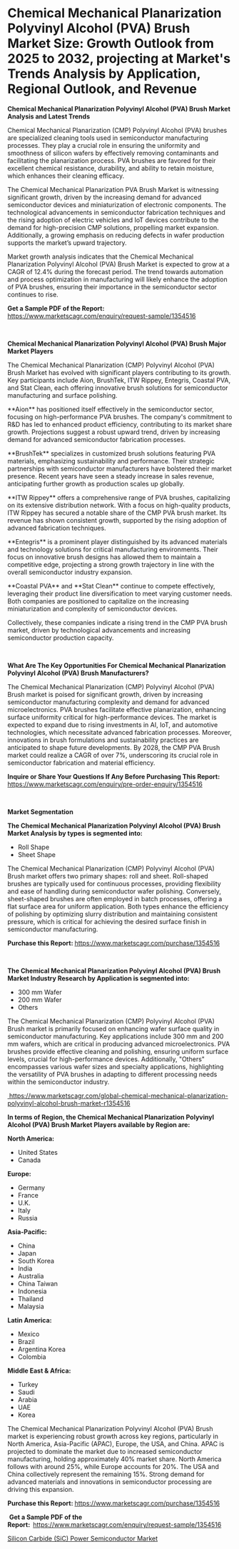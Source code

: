 <p><h1>Chemical Mechanical Planarization Polyvinyl Alcohol (PVA) Brush Market Size: Growth Outlook from 2025 to 2032, projecting at Market's Trends Analysis by Application, Regional Outlook, and Revenue</h1></p><p><strong>Chemical Mechanical Planarization Polyvinyl Alcohol (PVA) Brush Market Analysis and Latest Trends</strong></p>
<p><p>Chemical Mechanical Planarization (CMP) Polyvinyl Alcohol (PVA) brushes are specialized cleaning tools used in semiconductor manufacturing processes. They play a crucial role in ensuring the uniformity and smoothness of silicon wafers by effectively removing contaminants and facilitating the planarization process. PVA brushes are favored for their excellent chemical resistance, durability, and ability to retain moisture, which enhances their cleaning efficacy.</p><p>The Chemical Mechanical Planarization PVA Brush Market is witnessing significant growth, driven by the increasing demand for advanced semiconductor devices and miniaturization of electronic components. The technological advancements in semiconductor fabrication techniques and the rising adoption of electric vehicles and IoT devices contribute to the demand for high-precision CMP solutions, propelling market expansion. Additionally, a growing emphasis on reducing defects in wafer production supports the market’s upward trajectory.</p><p>Market growth analysis indicates that the Chemical Mechanical Planarization Polyvinyl Alcohol (PVA) Brush Market is expected to grow at a CAGR of 12.4% during the forecast period. The trend towards automation and process optimization in manufacturing will likely enhance the adoption of PVA brushes, ensuring their importance in the semiconductor sector continues to rise.</p></p>
<p><strong>Get a Sample PDF of the Report:&nbsp;</strong> <a href="https://www.marketscagr.com/enquiry/request-sample/1354516?utm_campaign=2239&utm_medium=2&utm_source=Github&utm_content=ia&utm_term=13022025&utm_id=chemical-mechanical-planarization-polyvinyl-alcohol-pva-brush">https://www.marketscagr.com/enquiry/request-sample/1354516</a></p>
<p>&nbsp;</p>
<p><strong>Chemical Mechanical Planarization Polyvinyl Alcohol (PVA) Brush Major Market Players</strong></p>
<p><p>The Chemical Mechanical Planarization (CMP) Polyvinyl Alcohol (PVA) Brush Market has evolved with significant players contributing to its growth. Key participants include Aion, BrushTek, ITW Rippey, Entegris, Coastal PVA, and Stat Clean, each offering innovative brush solutions for semiconductor manufacturing and surface polishing.</p><p>**Aion** has positioned itself effectively in the semiconductor sector, focusing on high-performance PVA brushes. The company's commitment to R&D has led to enhanced product efficiency, contributing to its market share growth. Projections suggest a robust upward trend, driven by increasing demand for advanced semiconductor fabrication processes.</p><p>**BrushTek** specializes in customized brush solutions featuring PVA materials, emphasizing sustainability and performance. Their strategic partnerships with semiconductor manufacturers have bolstered their market presence. Recent years have seen a steady increase in sales revenue, anticipating further growth as production scales up globally.</p><p>**ITW Rippey** offers a comprehensive range of PVA brushes, capitalizing on its extensive distribution network. With a focus on high-quality products, ITW Rippey has secured a notable share of the CMP PVA brush market. Its revenue has shown consistent growth, supported by the rising adoption of advanced fabrication techniques.</p><p>**Entegris** is a prominent player distinguished by its advanced materials and technology solutions for critical manufacturing environments. Their focus on innovative brush designs has allowed them to maintain a competitive edge, projecting a strong growth trajectory in line with the overall semiconductor industry expansion.</p><p>**Coastal PVA** and **Stat Clean** continue to compete effectively, leveraging their product line diversification to meet varying customer needs. Both companies are positioned to capitalize on the increasing miniaturization and complexity of semiconductor devices.</p><p>Collectively, these companies indicate a rising trend in the CMP PVA brush market, driven by technological advancements and increasing semiconductor production capacity.</p></p>
<p>&nbsp;</p>
<p><strong>What Are The Key Opportunities For Chemical Mechanical Planarization Polyvinyl Alcohol (PVA) Brush Manufacturers?</strong></p>
<p><p>The Chemical Mechanical Planarization (CMP) Polyvinyl Alcohol (PVA) Brush market is poised for significant growth, driven by increasing semiconductor manufacturing complexity and demand for advanced microelectronics. PVA brushes facilitate effective planarization, enhancing surface uniformity critical for high-performance devices. The market is expected to expand due to rising investments in AI, IoT, and automotive technologies, which necessitate advanced fabrication processes. Moreover, innovations in brush formulations and sustainability practices are anticipated to shape future developments. By 2028, the CMP PVA Brush market could realize a CAGR of over 7%, underscoring its crucial role in semiconductor fabrication and material efficiency.</p></p>
<p><strong>Inquire or Share Your Questions If Any Before Purchasing This Report:</strong> <a href="https://www.marketscagr.com/enquiry/pre-order-enquiry/1354516?utm_campaign=2239&utm_medium=2&utm_source=Github&utm_content=ia&utm_term=13022025&utm_id=chemical-mechanical-planarization-polyvinyl-alcohol-pva-brush">https://www.marketscagr.com/enquiry/pre-order-enquiry/1354516</a></p>
<p>&nbsp;</p>
<p><strong>Market Segmentation</strong></p>
<p><strong>The Chemical Mechanical Planarization Polyvinyl Alcohol (PVA) Brush Market Analysis by types is segmented into:</strong></p>
<p><ul><li>Roll Shape</li><li>Sheet Shape</li></ul></p>
<p><p>The Chemical Mechanical Planarization (CMP) Polyvinyl Alcohol (PVA) Brush market offers two primary shapes: roll and sheet. Roll-shaped brushes are typically used for continuous processes, providing flexibility and ease of handling during semiconductor wafer polishing. Conversely, sheet-shaped brushes are often employed in batch processes, offering a flat surface area for uniform application. Both types enhance the efficiency of polishing by optimizing slurry distribution and maintaining consistent pressure, which is critical for achieving the desired surface finish in semiconductor manufacturing.</p></p>
<p><strong>Purchase this Report:&nbsp;</strong><a href="https://www.marketscagr.com/purchase/1354516?utm_campaign=2239&utm_medium=2&utm_source=Github&utm_content=ia&utm_term=13022025&utm_id=chemical-mechanical-planarization-polyvinyl-alcohol-pva-brush">https://www.marketscagr.com/purchase/1354516</a></p>
<p>&nbsp;</p>
<p><strong>The Chemical Mechanical Planarization Polyvinyl Alcohol (PVA) Brush Market Industry Research by Application is segmented into:</strong></p>
<p><ul><li>300 mm Wafer</li><li>200 mm Wafer</li><li>Others</li></ul></p>
<p><p>The Chemical Mechanical Planarization (CMP) Polyvinyl Alcohol (PVA) Brush market is primarily focused on enhancing wafer surface quality in semiconductor manufacturing. Key applications include 300 mm and 200 mm wafers, which are critical in producing advanced microelectronics. PVA brushes provide effective cleaning and polishing, ensuring uniform surface levels, crucial for high-performance devices. Additionally, "Others" encompasses various wafer sizes and specialty applications, highlighting the versatility of PVA brushes in adapting to different processing needs within the semiconductor industry.</p></p>
<p><a href="https://www.marketscagr.com/global-chemical-mechanical-planarization-polyvinyl-alcohol-brush-market-r1354516?utm_campaign=2239&utm_medium=2&utm_source=Github&utm_content=ia&utm_term=13022025&utm_id=chemical-mechanical-planarization-polyvinyl-alcohol-pva-brush">&nbsp;https://www.marketscagr.com/global-chemical-mechanical-planarization-polyvinyl-alcohol-brush-market-r1354516</a></p>
<p><strong>In terms of Region, the Chemical Mechanical Planarization Polyvinyl Alcohol (PVA) Brush Market Players available by Region are:</strong></p>
<p>
    <p> <strong> North America: </strong>
        <ul>
            <li>United States</li>
            <li>Canada</li>
        </ul>
        </p> 
    <p> <strong> Europe: </strong>
        <ul>
            <li>Germany</li>
            <li>France</li>
            <li>U.K.</li>
            <li>Italy</li>
            <li>Russia</li>
        </ul>
        </p> 
    <p> <strong> Asia-Pacific: </strong>
        <ul>
            <li>China</li>
            <li>Japan</li>
            <li>South Korea</li>
            <li>India</li>
            <li>Australia</li>
            <li>China Taiwan</li>
            <li>Indonesia</li>
            <li>Thailand</li>
            <li>Malaysia</li>
        </ul>
        </p> 
    <p> <strong> Latin America: </strong>
        <ul>
            <li>Mexico</li>
            <li>Brazil</li>
            <li>Argentina Korea</li>
            <li>Colombia</li>
        </ul>
        </p> 
    <p> <strong> Middle East & Africa: </strong>
        <ul>
            <li>Turkey</li>
            <li>Saudi</li>
            <li>Arabia</li>
            <li>UAE</li>
            <li>Korea</li>
        </ul>
    </p>
    </p>
<p><p>The Chemical Mechanical Planarization Polyvinyl Alcohol (PVA) Brush market is experiencing robust growth across key regions, particularly in North America, Asia-Pacific (APAC), Europe, the USA, and China. APAC is projected to dominate the market due to increased semiconductor manufacturing, holding approximately 40% market share. North America follows with around 25%, while Europe accounts for 20%. The USA and China collectively represent the remaining 15%. Strong demand for advanced materials and innovations in semiconductor processing are driving this expansion.</p></p>
<p><strong>Purchase this Report: </strong><a href="https://www.marketscagr.com/purchase/1354516?utm_campaign=2239&utm_medium=2&utm_source=Github&utm_content=ia&utm_term=13022025&utm_id=chemical-mechanical-planarization-polyvinyl-alcohol-pva-brush">https://www.marketscagr.com/purchase/1354516</a></p>
<p>&nbsp;<strong>Get a Sample PDF of the Report:&nbsp;&nbsp;</strong><a href="https://www.marketscagr.com/enquiry/request-sample/1354516?utm_campaign=2239&utm_medium=2&utm_source=Github&utm_content=ia&utm_term=13022025&utm_id=chemical-mechanical-planarization-polyvinyl-alcohol-pva-brush">https://www.marketscagr.com/enquiry/request-sample/1354516</a></p>
<p><strong></strong></p>
<p><p><a href="https://github.com/millionkaryn68/Market-Research-Report-List-1/blob/main/silicon-carbide-sic-power-semiconductor-market.md?utm_campaign=2239&utm_medium=2&utm_source=Github&utm_content=ia&utm_term=13022025&utm_id=chemical-mechanical-planarization-polyvinyl-alcohol-pva-brush">Silicon Carbide (SiC) Power Semiconductor Market</a></p></p>